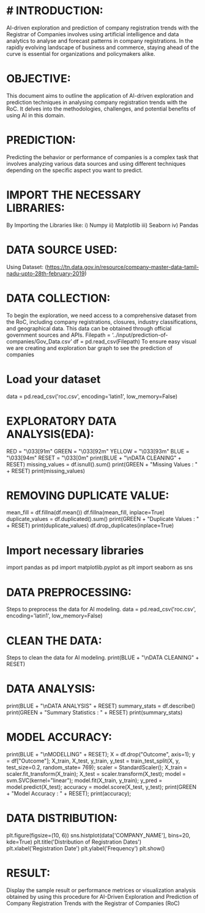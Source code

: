 # # INTRODUCTION:
AI-driven exploration and prediction of company registration trends with the Registrar of Companies involves using artificial intelligence and data analytics to analyse and forecast patterns in company registrations. In the rapidly evolving landscape of business and commerce, staying ahead of the curve is essential for organizations and policymakers alike.

# OBJECTIVE:
This document aims to outline the application of AI-driven exploration and prediction techniques in analysing company registration trends with the RoC. It delves into the methodologies, challenges, and 
potential benefits of using AI in this domain.

# PREDICTION:
Predicting the behavior or performance of companies is a complex task that involves analyzing various data sources and using different techniques depending on the specific aspect you want to predict.

# IMPORT THE NECESSARY LIBRARIES:
By Importing the Libraries like:
i)   Numpy
ii)  Matplotlib
iii) Seaborn
iv) Pandas

# DATA SOURCE USED:
Using  Dataset: (https://tn.data.gov.in/resource/company-master-data-tamil-nadu-upto-28th-february-2019)

# DATA COLLECTION:
To begin the exploration, we need access to a comprehensive dataset from the RoC, including company registrations, closures, industry classifications, and geographical data. This data can be obtained through official government sources and APIs.
Filepath = ‘../input/prediction-of-companies/Gov_Data.csv’
		df = pd.read_csv(Filepath)
To ensure easy visual we are creating and exploration bar graph to see the prediction of companies

# Load your dataset
data = pd.read_csv('roc.csv', encoding='latin1', low_memory=False)

# EXPLORATORY DATA ANALYSIS(EDA):
RED = "\033[91m"
GREEN = "\033[92m"
YELLOW = "\033[93m"
BLUE = "\033[94m"
RESET = "\033[0m"
print(BLUE + "\nDATA CLEANING" + RESET)
missing_values = df.isnull().sum()
print(GREEN + "Missing Values : " + RESET)
print(missing_values)

# REMOVING DUPLICATE VALUE:
mean_fill = df.fillna(df.mean())
df.fillna(mean_fill, inplace=True)
duplicate_values = df.duplicated().sum()
print(GREEN + "Duplicate Values : " + RESET)
print(duplicate_values)
df.drop_duplicates(inplace=True)

# Import necessary libraries
import pandas as pd
import matplotlib.pyplot as plt
import seaborn as sns

# DATA PREPROCESSING:
Steps to preprocess the data for AI modeling.
data = pd.read_csv('roc.csv', encoding='latin1', low_memory=False)

# CLEAN THE DATA:
Steps to clean the data for AI modeling.
print(BLUE + "\nDATA CLEANING" + RESET)

# DATA ANALYSIS:
print(BLUE + "\nDATA ANALYSIS" + RESET)
summary_stats = df.describe()
print(GREEN + "Summary Statistics : " + RESET)
print(summary_stats)

# MODEL ACCURACY:
print(BLUE + "\nMODELLING" + RESET);
X = df.drop("Outcome", axis=1);
y = df["Outcome"];
X_train, X_test, y_train, y_test = train_test_split(X, y, test_size=0.2, random_state= 769);
scaler = StandardScaler();
X_train = scaler.fit_transform(X_train);
X_test = scaler.transform(X_test);
model = svm.SVC(kernel="linear");
model.fit(X_train, y_train);
y_pred = model.predict(X_test);
accuracy = model.score(X_test, y_test);
print(GREEN + "Model Accuracy : " + RESET);
print(accuracy);

# DATA DISTRIBUTION:
plt.figure(figsize=(10, 6))
sns.histplot(data['COMPANY_NAME'], bins=20, kde=True)
plt.title('Distribution of Registration Dates')
plt.xlabel('Registration Date')
plt.ylabel('Frequency')
plt.show()

# RESULT:
Display the sample result or performance metrices or visualization analysis obtained by using this procedure for AI-Driven Exploration and Prediction of Company Registration Trends with the Registrar of Companies (RoC)
